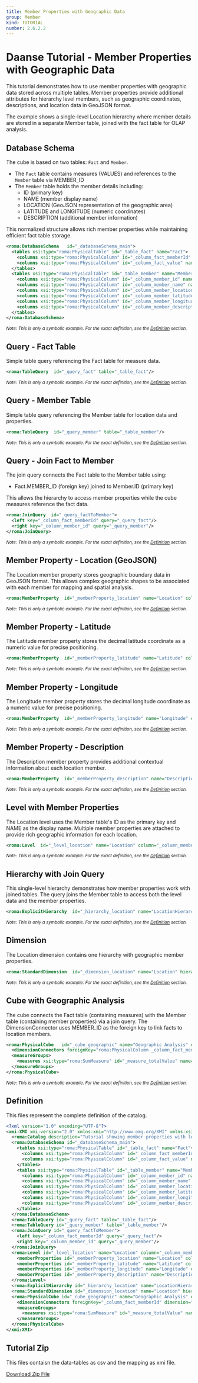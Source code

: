 ```yaml
---
title: Member Properties with Geographic Data
group: Member
kind: TUTORIAL
number: 2.6.2.2
---
```

# Daanse Tutorial - Member Properties with Geographic Data

This tutorial demonstrates how to use member properties with geographic data stored across multiple tables.
Member properties provide additional attributes for hierarchy level members, such as geographic coordinates,
descriptions, and location data in GeoJSON format.

The example shows a single-level Location hierarchy where member details are stored in a separate Member table,
joined with the fact table for OLAP analysis.


## Database Schema

The cube is based on two tables: `Fact` and `Member`.

- The `Fact` table contains measures (VALUES) and references to the `Member` table via MEMBER_ID
- The `Member` table holds the member details including:
  - ID (primary key)
  - NAME (member display name)
  - LOCATION (GeoJSON representation of the geographic area)
  - LATITUDE and LONGITUDE (numeric coordinates)
  - DESCRIPTION (additional member information)

This normalized structure allows rich member properties while maintaining efficient fact table storage.


```xml
<roma:DatabaseSchema   id="_databaseSchema_main">
  <tables xsi:type="roma:PhysicalTable" id="_table_fact" name="Fact">
    <columns xsi:type="roma:PhysicalColumn" id="_column_fact_memberId" name="MEMBER_ID" type="Integer"/>
    <columns xsi:type="roma:PhysicalColumn" id="_column_fact_value" name="VALUE" type="Decimal"/>
  </tables>
  <tables xsi:type="roma:PhysicalTable" id="_table_member" name="Member">
    <columns xsi:type="roma:PhysicalColumn" id="_column_member_id" name="ID" type="Integer"/>
    <columns xsi:type="roma:PhysicalColumn" id="_column_member_name" name="NAME"/>
    <columns xsi:type="roma:PhysicalColumn" id="_column_member_location" name="LOCATION"/>
    <columns xsi:type="roma:PhysicalColumn" id="_column_member_latitude" name="LATITUDE" type="Decimal"/>
    <columns xsi:type="roma:PhysicalColumn" id="_column_member_longitude" name="LONGITUDE" type="Decimal"/>
    <columns xsi:type="roma:PhysicalColumn" id="_column_member_description" name="DESCRIPTION"/>
  </tables>
</roma:DatabaseSchema>

```
*<small>Note: This is only a symbolic example. For the exact definition, see the [Definition](#definition) section.</small>*
## Query - Fact Table

Simple table query referencing the Fact table for measure data.


```xml
<roma:TableQuery  id="_query_fact" table="_table_fact"/>

```
*<small>Note: This is only a symbolic example. For the exact definition, see the [Definition](#definition) section.</small>*
## Query - Member Table

Simple table query referencing the Member table for location data and properties.


```xml
<roma:TableQuery  id="_query_member" table="_table_member"/>

```
*<small>Note: This is only a symbolic example. For the exact definition, see the [Definition](#definition) section.</small>*
## Query - Join Fact to Member

The join query connects the Fact table to the Member table using:
- Fact.MEMBER_ID (foreign key) joined to Member.ID (primary key)

This allows the hierarchy to access member properties while the cube measures reference the fact data.


```xml
<roma:JoinQuery  id="_query_factToMember">
  <left key="_column_fact_memberId" query="_query_fact"/>
  <right key="_column_member_id" query="_query_member"/>
</roma:JoinQuery>

```
*<small>Note: This is only a symbolic example. For the exact definition, see the [Definition](#definition) section.</small>*
## Member Property - Location (GeoJSON)

The Location member property stores geographic boundary data in GeoJSON format.
This allows complex geographic shapes to be associated with each member for mapping and spatial analysis.


```xml
<roma:MemberProperty  id="_memberProperty_location" name="Location" column="_column_member_location"/>

```
*<small>Note: This is only a symbolic example. For the exact definition, see the [Definition](#definition) section.</small>*
## Member Property - Latitude

The Latitude member property stores the decimal latitude coordinate as a numeric value for precise positioning.


```xml
<roma:MemberProperty  id="_memberProperty_latitude" name="Latitude" column="_column_member_latitude" propertyType="Numeric"/>

```
*<small>Note: This is only a symbolic example. For the exact definition, see the [Definition](#definition) section.</small>*
## Member Property - Longitude

The Longitude member property stores the decimal longitude coordinate as a numeric value for precise positioning.


```xml
<roma:MemberProperty  id="_memberProperty_longitude" name="Longitude" column="_column_member_longitude" propertyType="Numeric"/>

```
*<small>Note: This is only a symbolic example. For the exact definition, see the [Definition](#definition) section.</small>*
## Member Property - Description

The Description member property provides additional contextual information about each location member.


```xml
<roma:MemberProperty  id="_memberProperty_description" name="Description" column="_column_member_description"/>

```
*<small>Note: This is only a symbolic example. For the exact definition, see the [Definition](#definition) section.</small>*
## Level with Member Properties

The Location level uses the Member table's ID as the primary key and NAME as the display name.
Multiple member properties are attached to provide rich geographic information for each location.


```xml
<roma:Level  id="_level_location" name="Location" column="_column_member_id" nameColumn="_column_member_name"/>

```
*<small>Note: This is only a symbolic example. For the exact definition, see the [Definition](#definition) section.</small>*
## Hierarchy with Join Query

This single-level hierarchy demonstrates how member properties work with joined tables.
The query joins the Member table to access both the level data and the member properties.


```xml
<roma:ExplicitHierarchy  id="_hierarchy_location" name="LocationHierarchy" primaryKey="_column_member_id" query="_query_factToMember" levels="_level_location"/>

```
*<small>Note: This is only a symbolic example. For the exact definition, see the [Definition](#definition) section.</small>*
## Dimension

The Location dimension contains one hierarchy with geographic member properties.


```xml
<roma:StandardDimension  id="_dimension_location" name="Location" hierarchies="roma:ExplicitHierarchy _hierarchy_location"/>

```
*<small>Note: This is only a symbolic example. For the exact definition, see the [Definition](#definition) section.</small>*
## Cube with Geographic Analysis

The cube connects the Fact table (containing measures) with the Member table (containing member properties)
via a join query. The DimensionConnector uses MEMBER_ID as the foreign key to link facts to location members.


```xml
<roma:PhysicalCube   id="_cube_geographic" name="Geographic Analysis" query="_query_fact">
  <dimensionConnectors foreignKey="roma:PhysicalColumn _column_fact_memberId" dimension="roma:StandardDimension _dimension_location" id="_dimensionConnector_location"/>
  <measureGroups>
    <measures xsi:type="roma:SumMeasure" id="_measure_totalValue" name="TotalValue" column="_column_fact_value"/>
  </measureGroups>
</roma:PhysicalCube>

```
*<small>Note: This is only a symbolic example. For the exact definition, see the [Definition](#definition) section.</small>*

## Definition

This files represent the complete definition of the catalog.

```xml
<?xml version="1.0" encoding="UTF-8"?>
<xmi:XMI xmi:version="2.0" xmlns:xmi="http://www.omg.org/XMI" xmlns:xsi="http://www.w3.org/2001/XMLSchema-instance" xmlns:roma="https://www.daanse.org/spec/org.eclipse.daanse.rolap.mapping">
  <roma:Catalog description="Tutorial showing member properties with location data across multiple tables" name="Daanse Tutorial - Member Properties with Geographic Data" cubes="_cube_geographic" dbschemas="_databaseSchema_main"/>
  <roma:DatabaseSchema id="_databaseSchema_main">
    <tables xsi:type="roma:PhysicalTable" id="_table_fact" name="Fact">
      <columns xsi:type="roma:PhysicalColumn" id="_column_fact_memberId" name="MEMBER_ID" type="Integer"/>
      <columns xsi:type="roma:PhysicalColumn" id="_column_fact_value" name="VALUE" type="Decimal"/>
    </tables>
    <tables xsi:type="roma:PhysicalTable" id="_table_member" name="Member">
      <columns xsi:type="roma:PhysicalColumn" id="_column_member_id" name="ID" type="Integer"/>
      <columns xsi:type="roma:PhysicalColumn" id="_column_member_name" name="NAME"/>
      <columns xsi:type="roma:PhysicalColumn" id="_column_member_location" name="LOCATION"/>
      <columns xsi:type="roma:PhysicalColumn" id="_column_member_latitude" name="LATITUDE" type="Decimal"/>
      <columns xsi:type="roma:PhysicalColumn" id="_column_member_longitude" name="LONGITUDE" type="Decimal"/>
      <columns xsi:type="roma:PhysicalColumn" id="_column_member_description" name="DESCRIPTION"/>
    </tables>
  </roma:DatabaseSchema>
  <roma:TableQuery id="_query_fact" table="_table_fact"/>
  <roma:TableQuery id="_query_member" table="_table_member"/>
  <roma:JoinQuery id="_query_factToMember">
    <left key="_column_fact_memberId" query="_query_fact"/>
    <right key="_column_member_id" query="_query_member"/>
  </roma:JoinQuery>
  <roma:Level id="_level_location" name="Location" column="_column_member_id" nameColumn="_column_member_name">
    <memberProperties id="_memberProperty_location" name="Location" column="_column_member_location"/>
    <memberProperties id="_memberProperty_latitude" name="Latitude" column="_column_member_latitude" propertyType="Numeric"/>
    <memberProperties id="_memberProperty_longitude" name="Longitude" column="_column_member_longitude" propertyType="Numeric"/>
    <memberProperties id="_memberProperty_description" name="Description" column="_column_member_description"/>
  </roma:Level>
  <roma:ExplicitHierarchy id="_hierarchy_location" name="LocationHierarchy" primaryKey="_column_member_id" query="_query_factToMember" levels="_level_location"/>
  <roma:StandardDimension id="_dimension_location" name="Location" hierarchies="_hierarchy_location"/>
  <roma:PhysicalCube id="_cube_geographic" name="Geographic Analysis" query="_query_fact">
    <dimensionConnectors foreignKey="_column_fact_memberId" dimension="_dimension_location" id="_dimensionConnector_location"/>
    <measureGroups>
      <measures xsi:type="roma:SumMeasure" id="_measure_totalValue" name="TotalValue" column="_column_fact_value"/>
    </measureGroups>
  </roma:PhysicalCube>
</xmi:XMI>

```



## Tutorial Zip
This files contaisn the data-tables as csv and the mapping as xmi file.

<a href="./zip/tutorial.member.property.geo.zip" download>Download Zip File</a>

